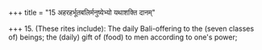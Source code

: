 +++
title = "15 अहरहर्भूतबलिर्मनुष्येभ्यो यथाशक्ति दानम्"

+++
15. (These rites include): The daily Bali-offering to the (seven classes of) beings; the (daily) gift of (food) to men according to one's power;
